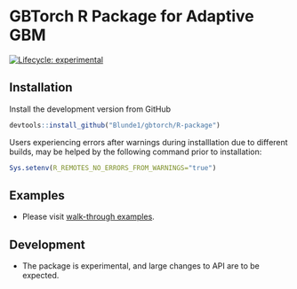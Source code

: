 GBTorch R Package for Adaptive GBM
==================================

[![Lifecycle: experimental](https://img.shields.io/badge/lifecycle-experimental-orange.svg)](https://www.tidyverse.org/lifecycle/#experimental)


Installation
------------

Install the development version from GitHub

```r
devtools::install_github("Blunde1/gbtorch/R-package")
```

Users experiencing errors after warnings during installlation due to different builds, may be helped by the following command prior to installation:

```r
Sys.setenv(R_REMOTES_NO_ERRORS_FROM_WARNINGS="true")
```

Examples
--------

* Please visit [walk-through examples](demo).


Development
-----------

* The package is experimental, and large changes to API are to be expected.
